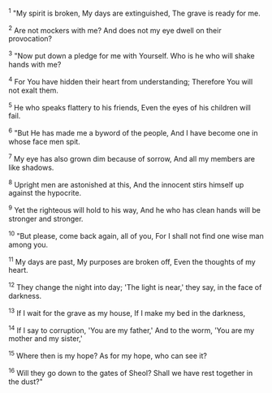 <sup>1</sup> 
"My spirit is broken, My days are extinguished, The grave is ready for me. 

<sup>2</sup> 
Are not mockers with me? And does not my eye dwell on their provocation? 

<sup>3</sup> 
"Now put down a pledge for me with Yourself. Who is he who will shake hands with me? 

<sup>4</sup> 
For You have hidden their heart from understanding; Therefore You will not exalt them. 

<sup>5</sup> 
He who speaks flattery to his friends, Even the eyes of his children will fail. 

<sup>6</sup> 
"But He has made me a byword of the people, And I have become one in whose face men spit. 

<sup>7</sup> 
My eye has also grown dim because of sorrow, And all my members are like shadows. 

<sup>8</sup> 
Upright men are astonished at this, And the innocent stirs himself up against the hypocrite. 

<sup>9</sup> 
Yet the righteous will hold to his way, And he who has clean hands will be stronger and stronger. 

<sup>10</sup> 
"But please, come back again, all of you, For I shall not find one wise man among you. 

<sup>11</sup> 
My days are past, My purposes are broken off, Even the thoughts of my heart. 

<sup>12</sup> 
They change the night into day; 'The light is near,' they say, in the face of darkness. 

<sup>13</sup> 
If I wait for the grave as my house, If I make my bed in the darkness, 

<sup>14</sup> 
If I say to corruption, 'You are my father,' And to the worm, 'You are my mother and my sister,' 

<sup>15</sup> 
Where then is my hope? As for my hope, who can see it? 

<sup>16</sup> 
Will they go down to the gates of Sheol? Shall we have rest together in the dust?"